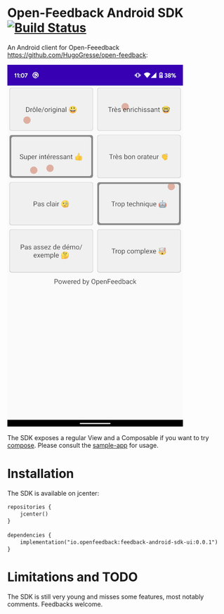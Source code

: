 # Open-Feedback Android SDK [![Build Status](https://travis-ci.org/paug/openfeedback-android-sdk.svg?branch=master)](https://travis-ci.org/paug/openfeedback-android-sdk)

An Android client for Open-Feeedback https://github.com/HugoGresse/open-feedback:

![screenshot](docs/screenshot.png)

The SDK exposes a regular View and a Composable if you want to try [compose](https://developer.android.com/jetpack/compose). Please consult the [sample-app](sample-app/src/main/java/io/openfeedback/android/sample/MainActivity.kt) for usage.

# Installation

The SDK is available on jcenter:

```
repositories {
    jcenter()
}

dependencies {
    implementation("io.openfeedback:feedback-android-sdk-ui:0.0.1")
}
```

# Limitations and TODO

The SDK is still very young and misses some features, most notably comments. Feedbacks welcome.
